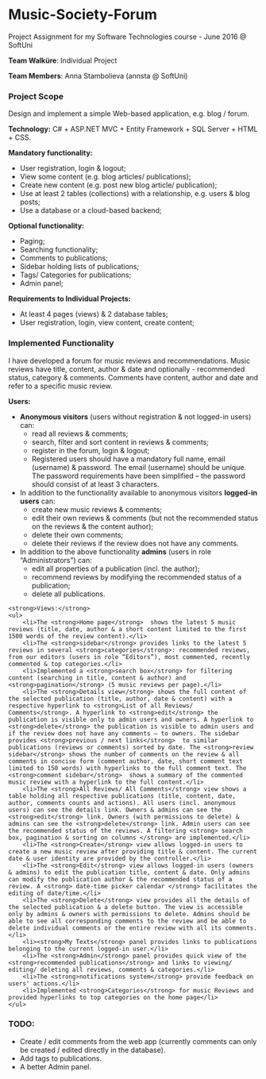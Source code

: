 # Music-Society-Forum
Project Assignment for my Software Technologies course - June 2016 @ SoftUni
<p><strong>Team Walküre</strong>: Individual Project</p>
<p><strong>Team Members</strong>: Anna Stambolieva (annsta @ SoftUni)</p>
    
<h3>Project Scope</h3>
<div>
    <p>Design and implement a simple Web-based application, e.g. blog / forum.</p>
    <p><strong>Technology:</strong> C# + ASP.NET MVC + Entity Framework + SQL Server + HTML + CSS.</p>
</div>
<strong >Mandatory functionality:</strong>
<ul>
    <li>User registration, login & logout;</li>
    <li>View some content (e.g. blog articles/ publications);</li>
    <li>Create new content (e.g. post new blog article/ publication);</li>
    <li>Use at least 2 tables (collections) with a relationship, e.g. users & blog posts;</li>
    <li>Use a database or a cloud-based backend;</li>
</ul>   
    
<strong >Optional functionality:</strong>
<ul>
    <li>Paging;</li>
    <li>Searching functionality;</li>
    <li>Comments to publications;</li>
    <li>Sidebar holding lists of publications;</li>
    <li>Tags/ Categories for publications;</li>
    <li>Admin panel;</li>
</ul>
   
<strong >Requirements to Individual Projects:</strong>
<ul>
    <li>At least 4 pages (views) & 2 database tables;</li>
    <li>User registration, login, view content, create content;</li>
</ul>

<h3>Implemented Functionality</h3>
<div>
    <p>
        I have developed a forum for music reviews and recommendations.
        Music reviews have title, content, author & date and optionally - recommended status, category & comments.
        Comments have content, author and date and refer to a specific music review.
    </p>
    <strong>Users:</strong>
    <ul>
        <li>
            <strong>Anonymous visitors</strong> (users without registration & not logged-in users) can:
            <ul>
                <li>read all reviews & comments;</li>
                <li>search, filter and sort content in reviews & comments;</li>
                <li>register in the forum, login & logout;</li>
                <li>
                    Registered users should have a mandatory full name, email (username) & password. The email (username) should be unique.
                    The password requirements have been simplified – the password should consist of at least 3 characters.
                </li>
            </ul>
        </li>
        <li>
            In addition to the functionality available to anonymous visitors <strong>logged-in users</strong> can:
            <ul>
                <li>create new music reviews & comments;</li>
                <li>edit their own reviews & comments (but not the recommended status on the reviews & the content author);</li>
                <li>delete their own comments;</li>
                <li>delete their reviews if the review does not have any comments.</li>
            </ul>
        </li>
        <li>
            In addition to the above functionality <strong>admins</strong> (users in role “Administrators”) can:
            <ul>
                <li>edit all properties of a publication (incl. the author);</li>
                <li>recommend reviews by modifying the recommended status of a publication;</li>
                <li>delete all publications.</li>
            </ul>
        </li>
    </ul>

    <strong>Views:</strong>
    <ul>
        <li>The <strong>Home page</strong>  shows the latest 5 music reviews (title, date, author & a short content limited to the first 1500 words of the review content).</li>
        <li>The <strong>sidebar</strong> provides links to the latest 5 reviews in several <strong>categories</strong>: recommended reviews, from our editors (users in role “Editors”), most commented, recently commented & top categories.</li>
        <li>Implemented a <strong>search box</strong> for filtering content (searching in title, content & author) and <strong>pagination</strong> (5 music reviews per page).</li>
        <li>The <strong>Details view</strong> shows the full content of the selected publication (title, author, date & content) with a respective hyperlink to <strong>List of all Reviews/ Comments</strong>. A hyperlink to <strong>edit</strong> the publication is visible only to admin users and owners. A hyperlink to <strong>delete</strong> the publication is visible to admin users and if the review does not have any comments – to owners. The sidebar provides <strong>previous / next links</strong>  to similar publications (reviews or comments) sorted by date. The <strong>review sidebar</strong> shows the number of comments on the review & all comments in concise form (comment author, date, short comment text limited to 150 words) with hyperlinks to the full comment text. The <strong>comment sidebar</strong>  shows a summary of the commented music review with a hyperlink to the full content.</li>
        <li>The <strong>All Reviews/ All Comments</strong> view shows a table holding all respective publications (title, content, date, author, comments counts and actions). All users (incl. anonymous users) can see the details link. Owners & admins can see the <strong>edit</strong> link. Owners (with permissions to delete) & admins can see the <strong>delete</strong> link. Admin users can see the recommended status of the reviews. A filtering <strong> search box, pagination & sorting on columns </strong> are implemented.</li>
        <li>The <strong>Create</strong> view allows logged-in users to create a new music review after providing title & content. The current date & user identity are provided by the controller.</li>
        <li>The <strong>Edit</strong> view allows logged-in users (owners & admins) to edit the publication title, content & date. Only admins can modify the publication author & the recommended status of a review. A <strong> date-time picker calendar </strong> facilitates the editing of date/time.</li>
        <li>The <strong>Delete</strong> view provides all the details of the selected publication & a delete button. The view is accessible only by admins & owners with permissions to delete. Admins should be able to see all corresponding comments to the review and be able to delete individual comments or the entire review with all its comments.</li>
        <li><strong>My Texts</strong> panel provides links to publications belonging to the current logged-in user.</li>
        <li>The <strong>Admin</strong> panel provides quick view of the <strong>recommended publications</strong> and links to viewing/ editing/ deleting all reviews, comments & categories.</li>
        <li>The <strong>notifications system</strong> provide feedback on users' actions.</li>
        <li>Implemented <strong>Categories</strong> for music Reviews and provided hyperlinks to top categories on the home page</li>
    </ul>
</div>

<h3>TODO:</h3>
<ul>
    <li>Create / edit comments from the web app (currently comments can only be created / edited directly in the database).</li>
    <li>Add tags to publications.</li>
    <li>A better Admin panel.</li>
</ul>
